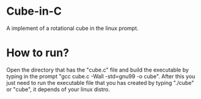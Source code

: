 # Cube-in-C
A implement of a rotational cube in the linux prompt.

# How to run?
Open the directory that has the "cube.c" file and build the executable by typing in the prompt "gcc cube.c -Wall -std=gnu99 -o cube". After this you just need to run the executable file that you has created by typing "./cube" or "cube", it depends of your linux distro.
